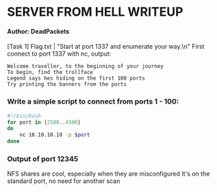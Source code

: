 # SERVER FROM HELL WRITEUP
#### Author: DeadPackets
[Task 1] Flag.txt | "Start at port 1337 and enumerate your way.\n"
First connect to port 1337 with nc,
output:
```
Welcome traveller, to the beginning of your journey
To begin, find the trollface
Legend says hes hiding on the first 100 ports
Try printing the banners from the ports
```

### Write a simple script to connect from ports 1 - 100:
```bash
#!/bin/bash
for port in {2500..4500}
do
    nc 10.10.10.10 -p $port
done
```
### Output of port 12345
NFS shares are cool, especially when they are misconfigured
It's on the standard port, no need for another scan













